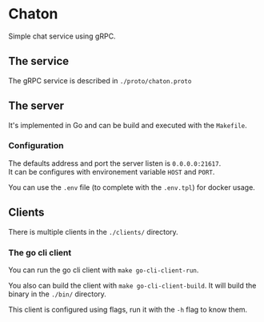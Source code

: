 # Chaton

Simple chat service using gRPC.

## The service

The gRPC service is described in `./proto/chaton.proto`

## The server

It's implemented in Go and can be build and executed with the `Makefile`.

### Configuration

The defaults address and port the server listen is `0.0.0.0:21617`.  
It can be configures with environement variable `HOST` and `PORT`.

You can use the `.env` file (to complete with the `.env.tpl`) for docker usage.

## Clients

There is multiple clients in the `./clients/` directory.

### The go cli client

You can run the go cli client with `make go-cli-client-run`.

You also can build the client with `make go-cli-client-build`.
It will build the binary in the `./bin/` directory.

This client is configured using flags, run it with the `-h` flag to know them.
